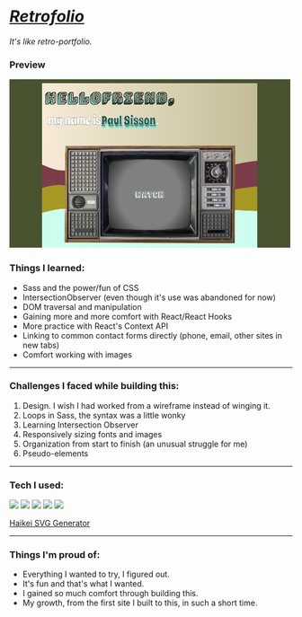 # ***[Retrofolio](https://jpaulsisson.netlify.app/)***

*It's like retro-portfolio.*

### Preview
<img src="./retrofolio.png" width="500" height="300"/>

### Things I learned: 
  - Sass and the power/fun of CSS
  - IntersectionObserver (even though it's use was abandoned for now)
  - DOM traversal and manipulation
  - Gaining more and more comfort with React/React Hooks
  - More practice with React's Context API
  - Linking to common contact forms directly (phone, email, other sites in new tabs)
  - Comfort working with images

---

### Challenges I faced while building this:
  1. Design. I wish I had worked from a wireframe instead of winging it.
  2. Loops in Sass, the syntax was a little wonky
  3. Learning Intersection Observer
  4. Responsively sizing fonts and images
  5. Organization from start to finish (an unusual struggle for me)
  6. Pseudo-elements

--- 

### Tech I used: 
<img src="src/resources/HTML-icon.svg" width="60">
<img src="src/resources/CSS-icon.svg" width="60">
<img src="src/resources/JS-icon.svg" width="70">
<img src="src/resources/Git-icon.svg" width="75">
<img src="src/resources/Sass-icon.svg" width="80">

[Haikei SVG Generator](https://app.haikei.app/)

---

### Things I'm proud of: 
  * Everything I wanted to try, I figured out. 
  * It's fun and that's what I wanted.
  * I gained so much comfort through building this.
  * My growth, from the first site I built to this, in such a short time.